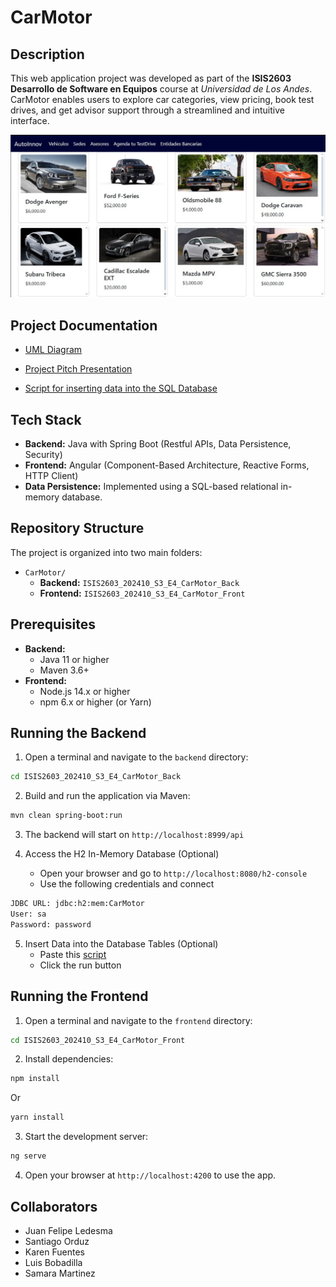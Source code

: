 # CarMotor

## Description

This web application project was developed as part of the **ISIS2603 Desarrollo de Software en Equipos** course at _Universidad de Los Andes_. CarMotor enables users to explore car categories, view pricing, book test drives, and get advisor support through a streamlined and intuitive interface.

<img src="assets/CarMotorCars.jpg" alt="Cars preview" width="700"/>

## Project Documentation

- [UML Diagram](ISIS2603_202410_S3_E4_CarMotor_Back/ENTREGABLES/UML.jpg)

- [Project Pitch Presentation](https://www.canva.com/design/DAGpvFuU3YU/DBwR89X-uaEkCFO0OyGLUw/edit?utm_content=DAGpvFuU3YU&utm_campaign=designshare&utm_medium=link2&utm_source=sharebutton)

- [Script for inserting data into the SQL Database](ISIS2603_202410_S3_E4_CarMotor_Back/sql/data.sql)

## Tech Stack

- **Backend:** Java with Spring Boot (Restful APIs, Data Persistence, Security)
- **Frontend:** Angular (Component-Based Architecture, Reactive Forms, HTTP Client)
- **Data Persistence:** Implemented using a SQL-based relational in-memory database.

## Repository Structure 

The project is organized into two main folders:

- `CarMotor/`
    - **Backend:** `ISIS2603_202410_S3_E4_CarMotor_Back`
    - **Frontend:** `ISIS2603_202410_S3_E4_CarMotor_Front`

## Prerequisites

- **Backend:**
    - Java 11 or higher 
    - Maven 3.6+
- **Frontend:**
    - Node.js 14.x or higher
    - npm 6.x or higher (or Yarn)

## Running the Backend

1. Open a terminal and navigate to the `backend` directory:
```bash
cd ISIS2603_202410_S3_E4_CarMotor_Back
```
2. Build and run the application via Maven:
```bash
mvn clean spring-boot:run
```
3. The backend will start on `http://localhost:8999/api`

4. Access the H2 In-Memory Database (Optional)
    - Open your browser and go to `http://localhost:8080/h2-console`
    - Use the following credentials and connect
```bash
JDBC URL: jdbc:h2:mem:CarMotor
User: sa
Password: password
```
5. Insert Data into the Database Tables (Optional)
    - Paste this [script](ISIS2603_202410_S3_E4_CarMotor_Back/sql/data.sql) 
    - Click the run button

## Running the Frontend 

1. Open a terminal and navigate to the `frontend` directory:
```bash
cd ISIS2603_202410_S3_E4_CarMotor_Front
```
2. Install dependencies:
```bash
npm install
```
Or
```bash
yarn install
```
3. Start the development server:
```bash
ng serve
```
4. Open your browser at `http://localhost:4200` to use the app.

## Collaborators

- Juan Felipe Ledesma
- Santiago Orduz
- Karen Fuentes
- Luis Bobadilla
- Samara Martinez 





